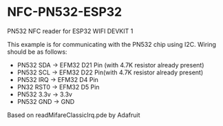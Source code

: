 # NFC-PN532-ESP32
PN532 NFC reader for ESP32 WIFI DEVKIT 1 

This example is for communicating with the PN532 chip using I2C. Wiring should be as follows:
 - PN532 SDA -> EFM32 D21 Pin (with 4.7K resistor already present)
 - PN532 SCL -> EFM32 D22 Pin(with 4.7K resistor already present)
 - PN532 IRQ -> EFM32 D4 Pin
 - PN32 RST0 -> EFM32 D5 Pin
 - PN532 3.3v -> 3.3v
 - PN532 GND -> GND

Based on readMifareClassicIrq.pde by Adafruit
